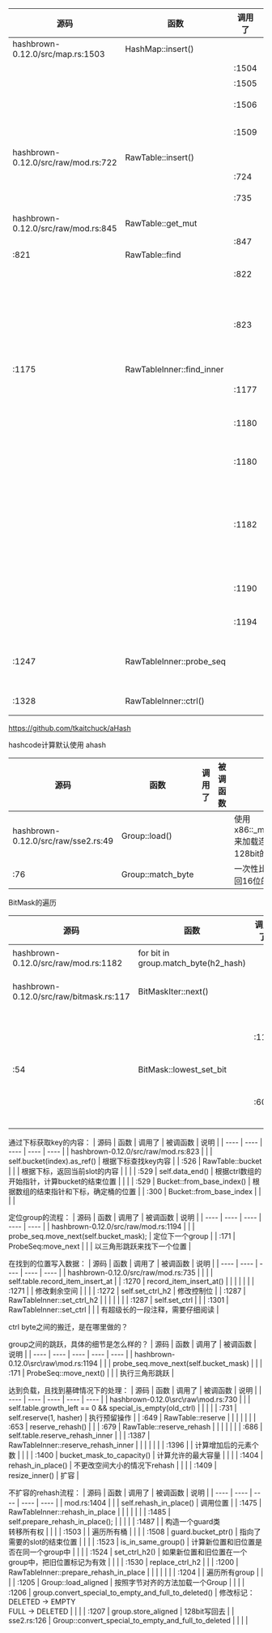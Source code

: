 | 源码 | 函数 | 调用了 | 被调函数 | 说明 |
| ---- | ---- | ---- | ---- | ---- |
| hashbrown-0.12.0/src/map.rs:1503 | HashMap::insert() |  |  |  |
|  |  | :1504 | make_insert_hash | 计算hash函数 |
|  |  | :1505 | self.table.get_mut | 查找是否存在 |
|  |  | :1506 | mem::replace(item, v) | 存在的时候替换 |
|  |  | :1509 | self.table.insert() | 不存在的时候插入 |
| hashbrown-0.12.0/src/raw/mod.rs:722 | RawTable::insert() |  |  |  |
|  |  | :724 | self.table.find_insert_slot(hash) | 找到插入位置 |
| | | :735 | self.table.record_item_insert_at() | 在找到的位置写入数据 |
| hashbrown-0.12.0/src/raw/mod.rs:845 | RawTable::get_mut |  |  | 查找key的过程 |
|  |  | :847 | RawTable::find() |  |
| :821 | RawTable::find |  |  |  |
|  |  | :822 | self.table.find_inner | RawTableInner对象的find |
| | | :823 | eq(self.bucket(index).as_ref()) | 用闭包的方式传入一个比较函数<br />可以通过下标获取KEY的内容 |
| :1175 | RawTableInner::find_inner |  |  |  |
|  |  | :1177 | self.probe_seq(hash) | 计算桶内的下标 |
|  |  | :1180 | self.ctrl() | 根据下标，取对应ctrl byte的指针 |
|  |  | :1180 | Group::load() | 从这个字节开始，载入一个Group |
| | | :1182 | group.match_byte() | 匹配hashcode的高7位<br />返回16bit的掩码<br />同时返回迭代器，不断返回非0位的下标 |
| | | :1190 | group.match_empty().any_bit_set() | 整个Group为空，就不再查找 |
| | | :1194 | probe_seq.move_next(self.bucket_mask); | 定位下一个group，继续找 |
| :1247 | RawTableInner::probe_seq |  |  | 返回一个迭代器<br />返回ProbeSeq对象 |
| :1328 | RawTableInner::ctrl() |  |  | 根据下标，取ctrl byte的指针 |





https://github.com/tkaitchuck/aHash

hashcode计算默认使用  ahash


| 源码 | 函数 | 调用了 | 被调函数 | 说明 |
| ---- | ---- | ---- | ---- | ---- |
| hashbrown-0.12.0/src/raw/sse2.rs:49 | Group::load() |  |  | 使用x86::_mm_loadu_si128来加载连续的16字节到128bit的寄存器 |
| :76 | Group::match_byte |  |  | 一次性比较16字节，返回16位的掩码 |

BitMask的遍历

| 源码 | 函数 | 调用了 | 被调函数 | 说明 |
| ---- | ---- | ---- | ---- | ---- |
| hashbrown-0.12.0/src/raw/mod.rs:1182 | for bit in group.match_byte(h2_hash) |  |  | 调用迭代器 |
| hashbrown-0.12.0/src/raw/bitmask.rs:117 | BitMaskIter::next() |  |  | 返回非0的位的下标 |
|  |  | :118 | self.0.lowest_set_bit()?; | Returns the first set bit in the `BitMask` |
| :54 | BitMask::lowest_set_bit |  |  |  |
|  |  | :60 | self.lowest_set_bit_nonzero() | 条件编译，有两个实现函数 |



通过下标获取key的内容：
| 源码 | 函数 | 调用了 | 被调函数 | 说明 |
| ---- | ---- | ---- | ---- | ---- |
| hashbrown-0.12.0/src/raw/mod.rs:823 |  |  | self.bucket(index).as_ref() | 根据下标查找key内容 |
| :526 | RawTable::bucket |  |  | 根据下标，返回当前slot的内容 |
|  |  | :529 | self.data_end() | 根据ctrl数组的开始指针，计算bucket的结束位置 |
|  |  | :529 | Bucket::from_base_index() | 根据数组的结束指针和下标，确定桶的位置 |
| :300 | Bucket::from_base_index |  |  |  |



定位group的流程：
| 源码 | 函数 | 调用了 | 被调函数 | 说明 |
| ---- | ---- | ---- | ---- | ---- |
| hashbrown-0.12.0/src/raw/mod.rs:1194 |  |  | probe_seq.move_next(self.bucket_mask); | 定位下一个group |
| :171 | ProbeSeq:move_next |  |  | 以三角形跳跃来找下一个位置 |



在找到的位置写入数据：
| 源码 | 函数 | 调用了 | 被调函数 | 说明 |
| ---- | ---- | ---- | ---- | ---- |
| hashbrown-0.12.0/src/raw/mod.rs:735 |  |  |  | self.table.record_item_insert_at |
| :1270 | record_item_insert_at() |  |  |  |
|  |  | :1271 |  | 修改剩余空间 |
|  |  | :1272 | self.set_ctrl_h2 | 修改控制位 |
| :1287 | RawTableInner::set_ctrl_h2 |  |  |  |
|  |  | :1287 | self.set_ctrl |  |
| :1301 | RawTableInner::set_ctrl |  |  | 有超级长的一段注释，需要仔细阅读 |



ctrl byte之间的搬迁，是在哪里做的？

group之间的跳跃，具体的细节是怎么样的？
| 源码 | 函数 | 调用了 | 被调函数 | 说明 |
| ---- | ---- | ---- | ---- | ---- |
| hashbrown-0.12.0\src\raw\mod.rs:1194 |  |  | probe_seq.move_next(self.bucket_mask) |  |
| :171 | ProbeSeq::move_next() |  |  | 执行三角形跳跃 |



达到负载，且找到墓碑情况下的处理：
| 源码 | 函数 | 调用了 | 被调函数 | 说明 |
| ---- | ---- | ---- | ---- | ---- |
| hashbrown-0.12.0\src\raw\mod.rs:730 |  |  | self.table.growth_left == 0 && special_is_empty(old_ctrl) |  |
|  |  | :731 | self.reserve(1, hasher) | 执行预留操作 |
| :649 | RawTable::reserve |  |  |  |
|  |  | :653 | reserve_rehash() |  |
| :679 | RawTable::reserve_rehash |  |  |  |
|  |  | :686 | self.table.reserve_rehash_inner |  |
| :1387 | RawTableInner::reserve_rehash_inner |  |  |  |
|  |  | :1396 |  | 计算增加后的元素个数 |
|  |  | :1400 | bucket_mask_to_capacity() | 计算允许的最大容量 |
|  |  | :1404 | rehash_in_place() | 不更改空间大小的情况下rehash |
|  |  | :1409 | resize_inner() | 扩容 |

不扩容的rehash流程：
| 源码 | 函数 | 调用了 | 被调函数 | 说明 |
| ---- | ---- | ---- | ---- | ---- |
| mod.rs:1404 |  |  | self.rehash_in_place() | 调用位置 |
| :1475 | RawTableInner::rehash_in_place |  |  |  |
|  |  | :1485 | self.prepare_rehash_in_place(); |  |
|  |  | :1487 |  | 构造一个guard类<br />转移所有权 |
|  |  | :1503 |  | 遍历所有桶 |
|  |  | :1508 | guard.bucket_ptr() | 指向了需要的slot的结束位置 |
|  |  | :1523 | is_in_same_group() | 计算新位置和旧位置是否在同一个group中 |
|  |  | :1524 | set_ctrl_h2() | 如果新位置和旧位置在一个group中，把旧位置标记为有效 |
|  |  | :1530 | replace_ctrl_h2 |  |
| :1200 | RawTableInner::prepare_rehash_in_place |  |  |  |
|  |  | :1204 |  | 遍历所有group |
|  |  | :1205 | Group::load_aligned | 按照字节对齐的方法加载一个Group |
|  |  | :1206 | group.convert_special_to_empty_and_full_to_deleted() | 修改标记：<br />DELETED -> EMPTY<br />FULL -> DELETED |
|  |  | :1207 | group.store_aligned | 128bit写回去 |
| sse2.rs:126 | Group::convert_special_to_empty_and_full_to_deleted |  |  |  |



